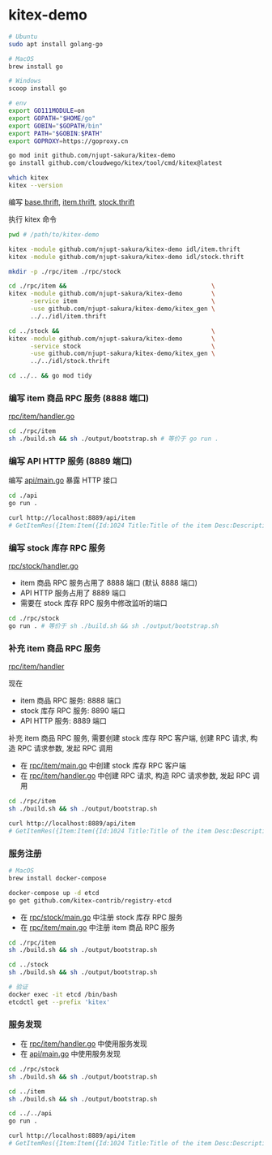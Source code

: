 # kitex-demo

```sh
# Ubuntu
sudo apt install golang-go

# MacOS
brew install go

# Windows
scoop install go

# env
export GO111MODULE=on
export GOPATH="$HOME/go"
export GOBIN="$GOPATH/bin"
export PATH="$GOBIN:$PATH"
export GOPROXY=https://goproxy.cn

go mod init github.com/njupt-sakura/kitex-demo
go install github.com/cloudwego/kitex/tool/cmd/kitex@latest

which kitex
kitex --version
```

编写 [base.thrift](./idl/base.thrift), [item.thrift](./idl/item.thrift), [stock.thrift](./idl/stock.thrift)

执行 kitex 命令

```bash
pwd # /path/to/kitex-demo

kitex -module github.com/njupt-sakura/kitex-demo idl/item.thrift
kitex -module github.com/njupt-sakura/kitex-demo idl/stock.thrift

mkdir -p ./rpc/item ./rpc/stock

cd ./rpc/item &&                                        \
kitex -module github.com/njupt-sakura/kitex-demo        \
      -service item                                     \
      -use github.com/njupt-sakura/kitex-demo/kitex_gen \
      ../../idl/item.thrift

cd ../stock &&                                          \
kitex -module github.com/njupt-sakura/kitex-demo        \
      -service stock                                    \
      -use github.com/njupt-sakura/kitex-demo/kitex_gen \
      ../../idl/stock.thrift

cd ../.. && go mod tidy
```

### 编写 item 商品 RPC 服务 (8888 端口)

[rpc/item/handler.go](./rpc/item/handler.go)

```bash
cd ./rpc/item
sh ./build.sh && sh ./output/bootstrap.sh # 等价于 go run .
```

### 编写 API HTTP 服务 (8889 端口)

编写 [api/main.go](./api/main.go) 暴露 HTTP 接口

```sh
cd ./api
go run .

curl http://localhost:8889/api/item
# GetItemRes({Item:Item({Id:1024 Title:Title of the item Desc:Description of the item Stock:0}) BaseRes:BaseRes({Code: Msg:})})
```

### 编写 stock 库存 RPC 服务

[rpc/stock/handler.go](./rpc/stock/handler.go)

- item 商品 RPC 服务占用了 8888 端口 (默认 8888 端口)
- API HTTP 服务占用了 8889 端口
- 需要在 stock 库存 RPC 服务中修改监听的端口

```bash
cd ./rpc/stock
go run . # 等价于 sh ./build.sh && sh ./output/bootstrap.sh
```

### 补充 item 商品 RPC 服务

[rpc/item/handler](./rpc/item/handler.go)

现在

- item 商品 RPC 服务: 8888 端口
- stock 库存 RPC 服务: 8890 端口
- API HTTP 服务: 8889 端口

补充 item 商品 RPC 服务, 需要创建 stock 库存 RPC 客户端, 创建 RPC 请求, 构造 RPC 请求参数, 发起 RPC 调用

- 在 [rpc/item/main.go](./rpc/item/main.go) 中创建 stock 库存 RPC 客户端
- 在 [rpc/item/handler.go](./rpc/item/handler.go) 中创建 RPC 请求, 构造 RPC 请求参数, 发起 RPC 调用

```bash
cd ./rpc/item
sh ./build.sh && sh ./output/bootstrap.sh

curl http://localhost:8889/api/item
# GetItemRes({Item:Item({Id:1024 Title:Title of the item Desc:Description of the item Stock:1024}) BaseRes:BaseRes({Code: Msg:})})
```

### 服务注册

```bash
# MacOS
brew install docker-compose

docker-compose up -d etcd
go get github.com/kitex-contrib/registry-etcd
```

- 在 [rpc/stock/main.go](./rpc/stock/main.go) 中注册 stock 库存 RPC 服务
- 在 [rpc/item/main.go](./rpc/item/main.go) 中注册 item 商品 RPC 服务

```bash
cd ./rpc/item
sh ./build.sh && sh ./output/bootstrap.sh

cd ../stock
sh ./build.sh && sh ./output/bootstrap.sh

# 验证
docker exec -it etcd /bin/bash
etcdctl get --prefix 'kitex'
```

### 服务发现

- 在 [rpc/item/handler.go](./rpc/item/handler.go) 中使用服务发现
- 在 [api/main.go](./api/main.go) 中使用服务发现

```bash
cd ./rpc/stock
sh ./build.sh && sh ./output/bootstrap.sh

cd ../item
sh ./build.sh && sh ./output/bootstrap.sh

cd ../../api
go run .

curl http://localhost:8889/api/item
# GetItemRes({Item:Item({Id:1024 Title:Title of the item Desc:Description of the item Stock:1024}) BaseRes:BaseRes({Code: Msg:})})
```
